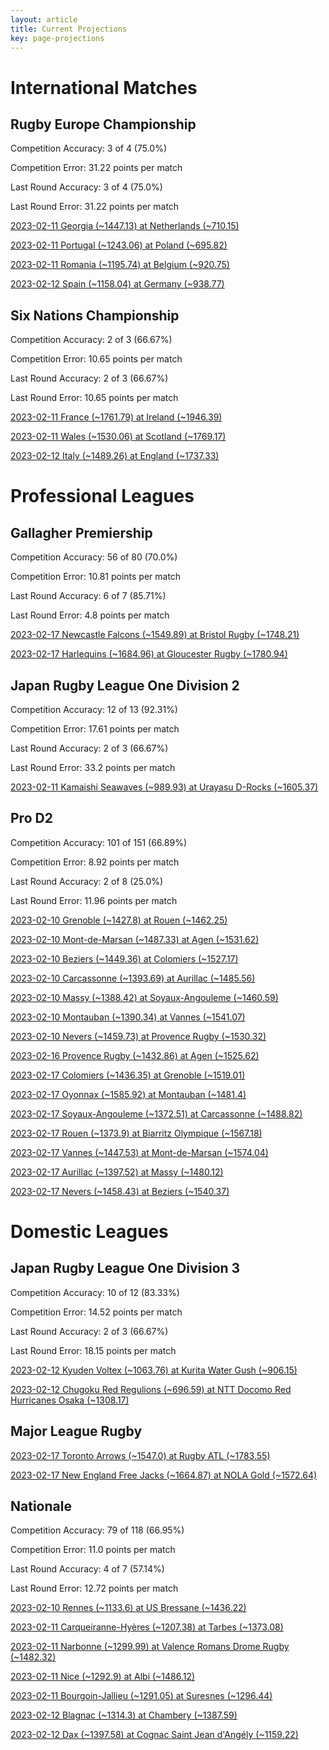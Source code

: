 ```yaml
---  
layout: article  
title: Current Projections  
key: page-projections  
---
```

# International Matches

## Rugby Europe Championship


Competition Accuracy: 3 of 4 (75.0%)

Competition Error: 31.22 points per match

Last Round Accuracy: 3 of 4 (75.0%)

Last Round Error: 31.22 points per match

[2023-02-11 Georgia (~1447.13) at Netherlands (~710.15)](projections//2023-02-11-Netherlands-Georgia)

[2023-02-11 Portugal (~1243.06) at Poland (~695.82)](projections//2023-02-11-Poland-Portugal)

[2023-02-11 Romania (~1195.74) at Belgium (~920.75)](projections//2023-02-11-Belgium-Romania)

[2023-02-12 Spain (~1158.04) at Germany (~938.77)](projections//2023-02-12-Germany-Spain)
## Six Nations Championship


Competition Accuracy: 2 of 3 (66.67%)

Competition Error: 10.65 points per match

Last Round Accuracy: 2 of 3 (66.67%)

Last Round Error: 10.65 points per match

[2023-02-11 France (~1761.79) at Ireland (~1946.39)](projections//2023-02-11-Ireland-France)

[2023-02-11 Wales (~1530.06) at Scotland (~1769.17)](projections//2023-02-11-Scotland-Wales)

[2023-02-12 Italy (~1489.26) at England (~1737.33)](projections//2023-02-12-England-Italy)
# Professional Leagues

## Gallagher Premiership


Competition Accuracy: 56 of 80 (70.0%)

Competition Error: 10.81 points per match

Last Round Accuracy: 6 of 7 (85.71%)

Last Round Error: 4.8 points per match

[2023-02-17 Newcastle Falcons (~1549.89) at Bristol Rugby (~1748.21)](projections//2023-02-17-BristolRugby-NewcastleFalcons)

[2023-02-17 Harlequins (~1684.96) at Gloucester Rugby (~1780.94)](projections//2023-02-17-GloucesterRugby-Harlequins)
## Japan Rugby League One Division 2


Competition Accuracy: 12 of 13 (92.31%)

Competition Error: 17.61 points per match

Last Round Accuracy: 2 of 3 (66.67%)

Last Round Error: 33.2 points per match

[2023-02-11 Kamaishi Seawaves (~989.93) at Urayasu D-Rocks (~1605.37)](projections//2023-02-11-UrayasuD-Rocks-KamaishiSeawaves)
## Pro D2


Competition Accuracy: 101 of 151 (66.89%)

Competition Error: 8.92 points per match

Last Round Accuracy: 2 of 8 (25.0%)

Last Round Error: 11.96 points per match

[2023-02-10 Grenoble (~1427.8) at Rouen (~1462.25)](projections//2023-02-10-Rouen-Grenoble)

[2023-02-10 Mont-de-Marsan (~1487.33) at Agen (~1531.62)](projections//2023-02-10-Agen-Mont-de-Marsan)

[2023-02-10 Beziers (~1449.36) at Colomiers (~1527.17)](projections//2023-02-10-Colomiers-Beziers)

[2023-02-10 Carcassonne (~1393.69) at Aurillac (~1485.56)](projections//2023-02-10-Aurillac-Carcassonne)

[2023-02-10 Massy (~1388.42) at Soyaux-Angouleme (~1460.59)](projections//2023-02-10-Soyaux-Angouleme-Massy)

[2023-02-10 Montauban (~1390.34) at Vannes (~1541.07)](projections//2023-02-10-Vannes-Montauban)

[2023-02-10 Nevers (~1459.73) at Provence Rugby (~1530.32)](projections//2023-02-10-ProvenceRugby-Nevers)

[2023-02-16 Provence Rugby (~1432.86) at Agen (~1525.62)](projections//2023-02-16-Agen-ProvenceRugby)

[2023-02-17 Colomiers (~1436.35) at Grenoble (~1519.01)](projections//2023-02-17-Grenoble-Colomiers)

[2023-02-17 Oyonnax (~1585.92) at Montauban (~1481.4)](projections//2023-02-17-Montauban-Oyonnax)

[2023-02-17 Soyaux-Angouleme (~1372.51) at Carcassonne (~1488.82)](projections//2023-02-17-Carcassonne-Soyaux-Angouleme)

[2023-02-17 Rouen (~1373.9) at Biarritz Olympique (~1567.18)](projections//2023-02-17-BiarritzOlympique-Rouen)

[2023-02-17 Vannes (~1447.53) at Mont-de-Marsan (~1574.04)](projections//2023-02-17-Mont-de-Marsan-Vannes)

[2023-02-17 Aurillac (~1397.52) at Massy (~1480.12)](projections//2023-02-17-Massy-Aurillac)

[2023-02-17 Nevers (~1458.43) at Beziers (~1540.37)](projections//2023-02-17-Beziers-Nevers)
# Domestic Leagues

## Japan Rugby League One Division 3


Competition Accuracy: 10 of 12 (83.33%)

Competition Error: 14.52 points per match

Last Round Accuracy: 2 of 3 (66.67%)

Last Round Error: 18.15 points per match

[2023-02-12 Kyuden Voltex (~1063.76) at Kurita Water Gush (~906.15)](projections//2023-02-12-KuritaWaterGush-KyudenVoltex)

[2023-02-12 Chugoku Red Regulions (~696.59) at NTT Docomo Red Hurricanes Osaka (~1308.17)](projections//2023-02-12-NTTDocomoRedHurricanesOsaka-ChugokuRedRegulions)
## Major League Rugby


[2023-02-17 Toronto Arrows (~1547.0) at Rugby ATL (~1783.55)](projections//2023-02-17-RugbyATL-TorontoArrows)

[2023-02-17 New England Free Jacks (~1664.87) at NOLA Gold (~1572.64)](projections//2023-02-17-NOLAGold-NewEnglandFreeJacks)
## Nationale


Competition Accuracy: 79 of 118 (66.95%)

Competition Error: 11.0 points per match

Last Round Accuracy: 4 of 7 (57.14%)

Last Round Error: 12.72 points per match

[2023-02-10 Rennes (~1133.6) at US Bressane (~1436.22)](projections//2023-02-10-USBressane-Rennes)

[2023-02-11 Carqueiranne-Hyères (~1207.38) at Tarbes (~1373.08)](projections//2023-02-11-Tarbes-Carqueiranne-Hyères)

[2023-02-11 Narbonne (~1299.99) at Valence Romans Drome Rugby (~1482.32)](projections//2023-02-11-ValenceRomansDromeRugby-Narbonne)

[2023-02-11 Nice (~1292.9) at Albi (~1486.12)](projections//2023-02-11-Albi-Nice)

[2023-02-11 Bourgoin-Jallieu (~1291.05) at Suresnes (~1296.44)](projections//2023-02-11-Suresnes-Bourgoin-Jallieu)

[2023-02-12 Blagnac (~1314.3) at Chambery (~1387.59)](projections//2023-02-12-Chambery-Blagnac)

[2023-02-12 Dax (~1397.58) at Cognac Saint Jean d'Angély (~1159.22)](projections//2023-02-12-CognacSaintJeand'Angély-Dax)